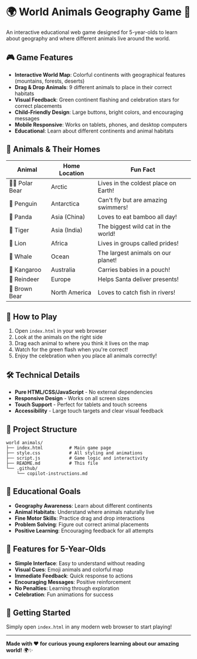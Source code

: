 # 🌍 World Animals Geography Game 🐾

An interactive educational web game designed for 5-year-olds to learn about geography and where different animals live around the world.

## 🎮 Game Features

- **Interactive World Map**: Colorful continents with geographical features (mountains, forests, deserts)
- **Drag & Drop Animals**: 9 different animals to place in their correct habitats
- **Visual Feedback**: Green continent flashing and celebration stars for correct placements
- **Child-Friendly Design**: Large buttons, bright colors, and encouraging messages
- **Mobile Responsive**: Works on tablets, phones, and desktop computers
- **Educational**: Learn about different continents and animal habitats

## 🐾 Animals & Their Homes

| Animal | Home Location | Fun Fact |
|--------|---------------|----------|
| 🐻‍❄️ Polar Bear | Arctic | Lives in the coldest place on Earth! |
| 🐧 Penguin | Antarctica | Can't fly but are amazing swimmers! |
| 🐼 Panda | Asia (China) | Loves to eat bamboo all day! |
| 🐅 Tiger | Asia (India) | The biggest wild cat in the world! |
| 🦁 Lion | Africa | Lives in groups called prides! |
| 🐋 Whale | Ocean | The largest animals on our planet! |
| 🦘 Kangaroo | Australia | Carries babies in a pouch! |
| 🦌 Reindeer | Europe | Helps Santa deliver presents! |
| 🐻 Brown Bear | North America | Loves to catch fish in rivers! |

## 🚀 How to Play

1. Open `index.html` in your web browser
2. Look at the animals on the right side
3. Drag each animal to where you think it lives on the map
4. Watch for the green flash when you're correct!
5. Enjoy the celebration when you place all animals correctly!

## 🛠️ Technical Details

- **Pure HTML/CSS/JavaScript** - No external dependencies
- **Responsive Design** - Works on all screen sizes
- **Touch Support** - Perfect for tablets and touch screens
- **Accessibility** - Large touch targets and clear visual feedback

## 📁 Project Structure

```
world animals/
├── index.html          # Main game page
├── style.css           # All styling and animations
├── script.js           # Game logic and interactivity
├── README.md           # This file
└── .github/
    └── copilot-instructions.md
```

## 🎯 Educational Goals

- **Geography Awareness**: Learn about different continents
- **Animal Habitats**: Understand where animals naturally live
- **Fine Motor Skills**: Practice drag and drop interactions
- **Problem Solving**: Figure out correct animal placements
- **Positive Learning**: Encouraging feedback for all attempts

## 🌟 Features for 5-Year-Olds

- **Simple Interface**: Easy to understand without reading
- **Visual Cues**: Emoji animals and colorful map
- **Immediate Feedback**: Quick response to actions
- **Encouraging Messages**: Positive reinforcement
- **No Penalties**: Learning through exploration
- **Celebration**: Fun animations for success

## 🚀 Getting Started

Simply open `index.html` in any modern web browser to start playing!

---

**Made with ❤️ for curious young explorers learning about our amazing world!** 🌍✨
